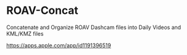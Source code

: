 # ROAV-Concat
Concatenate and Organize ROAV Dashcam files into Daily Videos and KML/KMZ files

https://apps.apple.com/app/id1191396519